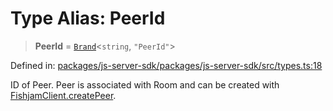 # Type Alias: PeerId

> **PeerId** = [`Brand`](Brand.md)\<`string`, `"PeerId"`\>

Defined in: [packages/js-server-sdk/packages/js-server-sdk/src/types.ts:18](https://github.com/fishjam-cloud/js-server-sdk/blob/891a2e978ee650dde85956b1c7d697c5ffa577dc/packages/js-server-sdk/src/types.ts#L18)

ID of Peer. Peer is associated with Room and can be created with [FishjamClient.createPeer](../classes/FishjamClient.md#createpeer).
